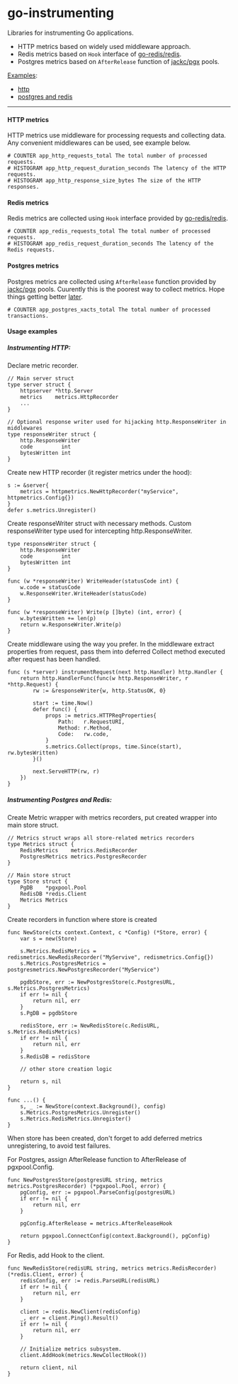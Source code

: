 # go-instrumenting
Libraries for instrumenting Go applications.

- HTTP metrics based on widely used middleware approach.
- Redis metrics based on `Hook` interface of [go-redis/redis](https://github.com/go-redis/redis).
- Postgres metrics based on `AfterRelease` function of [jackc/pgx](https://github.com/jackc/pgx) pools.

[Examples](#usage-examples):
- [http](#instrumenting-http)
- [postgres and redis](#instrumenting-postgres-and-redis)

---

#### HTTP metrics
HTTP metrics use middleware for processing requests and collecting data. Any convenient middlewares can be used, see example below.
```
# COUNTER app_http_requests_total The total number of processed requests.
# HISTOGRAM app_http_request_duration_seconds The latency of the HTTP requests.
# HISTOGRAM app_http_response_size_bytes The size of the HTTP responses.
```

#### Redis metrics
Redis metrics are collected using `Hook` interface provided by [go-redis/redis](https://github.com/go-redis/redis).

```
# COUNTER app_redis_requests_total The total number of processed requests.
# HISTOGRAM app_redis_request_duration_seconds The latency of the Redis requests.
```

#### Postgres metrics
Postgres metrics are collected using `AfterRelease` function provided by [jackc/pgx](https://github.com/jackc/pgx) pools. Cuurently this is the poorest way to collect metrics. Hope things getting better [later](https://github.com/jackc/pgx/issues/782).
```
# COUNTER app_postgres_xacts_total The total number of processed transactions.
```

#### Usage examples

##### Instrumenting HTTP:
Declare metric recorder.
```
// Main server struct
type server struct {
    httpserver *http.Server
    metrics    metrics.HttpRecorder	
    ...
}

// Optional response writer used for hijacking http.ResponseWriter in middlewares
type responseWriter struct {
	http.ResponseWriter
	code         int
	bytesWritten int
}
```
Create new HTTP recorder (it register metrics under the hood):
```
s := &server{
    metrics = httpmetrics.NewHttpRecorder("myService", httpmetrics.Config{})
}
defer s.metrics.Unregister()
```
Create responseWriter struct with necessary methods. Custom responseWriter type used for intercepting http.ResponseWriter. 
```
type responseWriter struct {
	http.ResponseWriter
	code         int
	bytesWritten int
}

func (w *responseWriter) WriteHeader(statusCode int) {
	w.code = statusCode
	w.ResponseWriter.WriteHeader(statusCode)
}

func (w *responseWriter) Write(p []byte) (int, error) {
	w.bytesWritten += len(p)
	return w.ResponseWriter.Write(p)
}
```
Create middleware using the way you prefer. In the middleware extract properties from request, pass them into deferred Collect method executed after request has been handled. 
```
func (s *server) instrumentRequest(next http.Handler) http.Handler {
    return http.HandlerFunc(func(w http.ResponseWriter, r *http.Request) {
        rw := &responseWriter{w, http.StatusOK, 0}

        start := time.Now()
        defer func() {
            props := metrics.HTTPReqProperties{
                Path:   r.RequestURI,
                Method: r.Method,
                Code:   rw.code,
            }
            s.metrics.Collect(props, time.Since(start), rw.bytesWritten)
        }()

        next.ServeHTTP(rw, r)
    })
}
```

##### Instrumenting Postgres and Redis:
Create Metric wrapper with metrics recorders, put created wrapper into main store struct.
```
// Metrics struct wraps all store-related metrics recorders
type Metrics struct {
	RedisMetrics    metrics.RedisRecorder
	PostgresMetrics metrics.PostgresRecorder
}

// Main store struct
type Store struct {
	PgDB    *pgxpool.Pool
	RedisDB *redis.Client
	Metrics Metrics
}
```
Create recorders in function where store is created
```
func NewStore(ctx context.Context, c *Config) (*Store, error) {
	var s = new(Store)

	s.Metrics.RedisMetrics = redismetrics.NewRedisRecorder("MyServive", redismetrics.Config{})
	s.Metrics.PostgresMetrics = postgresmetrics.NewPostgresRecorder("MyService")

	pgdbStore, err := NewPostgresStore(c.PostgresURL, s.Metrics.PostgresMetrics)
	if err != nil {
        return nil, err    
    }
    s.PgDB = pgdbStore

    redisStore, err := NewRedisStore(c.RedisURL, s.Metrics.RedisMetrics)
	if err != nil {
        return nil, err
    }
    s.RedisDB = redisStore

    // other store creation logic
 
	return s, nil
}

func ...() {
    s, _ := NewStore(context.Background(), config)
    s.Metrics.PostgresMetrics.Unregister()
    s.Metrics.RedisMetrics.Unregister()
}
```
When store has been created, don't forget to add deferred metrics unregistering, to avoid test failures.

For Postgres, assign AfterRelease function to AfterRelease of pgxpool.Config.
```
func NewPostgresStore(postgresURL string, metrics metrics.PostgresRecorder) (*pgxpool.Pool, error) {
	pgConfig, err := pgxpool.ParseConfig(postgresURL)
	if err != nil {
		return nil, err
	}

	pgConfig.AfterRelease = metrics.AfterReleaseHook
	
	return pgxpool.ConnectConfig(context.Background(), pgConfig)
}
```
For Redis, add Hook to the client.
```
func NewRedisStore(redisURL string, metrics metrics.RedisRecorder) (*redis.Client, error) {
	redisConfig, err := redis.ParseURL(redisURL)
	if err != nil {
		return nil, err
	}

	client := redis.NewClient(redisConfig)
	_, err = client.Ping().Result()
	if err != nil {
		return nil, err
	}

	// Initialize metrics subsystem.
	client.AddHook(metrics.NewCollectHook())

	return client, nil
}
```
